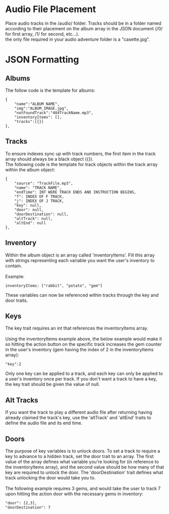 # Audio File Placement
Place audio tracks in the /audio/ folder. Tracks should be in a folder named according to their placement on the album array in the JSON document (/0/ for first array, /1/ for second, etc...).<br />
the only file required in your audio adventure folder is a "casette.jpg".

# JSON Formatting

## Albums
The follow code is the template for albums:
```
{
    "name":"ALBUM NAME",
    "img":"ALBUM_IMAGE.jpg",
    "notFoundTrack":"404TrackName.mp3",
    "inventoryItems": [],
    "tracks":[{}]
},
```

## Tracks
To ensure indexes sync up with track numbers, the first item in the track array should always be a black object ({}).<br />
The following code is the template for track objects within the track array within the album object:
```
{
    "source": "TrackFile.mp3",
    "name": "TRACK NAME",
    "endTime": INT WERE TRACK ENDS AND INSTRUCTION BEGINS,
    "f": INDEX OF F TRACK,
    "j": INDEX OF J TRACK,
    "key": null,
    "door": null,
    "doorDestination": null,
    "altTrack": null,
    "altEnd": null
},
```

## Inventory
Within the album object is an array called 'inventoryItems'. Fill this array with strings representing each variable you want the user's inventory to contain.<br /><br />Example:
```
inventoryItems: ["rabbit", "potato", "gem"]
```
These variables can now be referenced within tracks through the key and door traits.

## Keys
The key trait requires an int that references the inventoryItems array.<br /><br />Using the inventoryItems example above, the below example would make it so hitting the action button on the specific track increases the gem counter in the user's inventory (gem having the index of 2 in the inventoryItems array):
```
"key":2
```
Only one key can be applied to a track, and each key can only be applied to a user's inventory once per track. If you don't want a track to have a key, the key trait should be given the value of null.

## Alt Tracks
If you want the track to play a different audio file after returning having already claimed the track's key, use the 'altTrack' and 'altEnd' traits to define the audio file and its end time.

## Doors
The purpose of key variables is to unlock doors. To set a track to require a key to advance to a hidden track, set the door trait to an array. The first value of the array defines what variable you're looking for (in reference to the inventoryItems array), and the second value should be how many of that key are required to unlock the door. The 'doorDestination' trait defines what track unlocking the door would take you to.<br /><br />The following example requires 3 gems, and would take the user to track 7 upon hitting the action door with the necessary gems in inventory:
```
"door": [2,3],
"doorDestination": 7
```